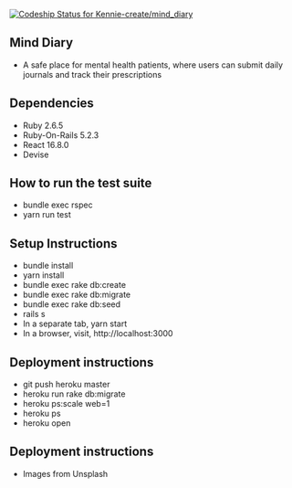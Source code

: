 [![Codeship Status for Kennie-create/mind_diary](https://app.codeship.com/projects/5245fbc0-2e74-0138-91f9-56b7d5cdb6a3/status?branch=master)](https://app.codeship.com/projects/384898)

## Mind Diary
* A safe place for mental health patients, where users can submit daily journals and track their prescriptions

## Dependencies
* Ruby 2.6.5
* Ruby-On-Rails 5.2.3
* React 16.8.0
* Devise



## How to run the test suite
* bundle exec rspec
* yarn run test

## Setup Instructions
* bundle install
* yarn install
* bundle exec rake db:create
* bundle exec rake db:migrate
* bundle exec rake db:seed
* rails s
* In a separate tab, yarn start
* In a browser, visit, http://localhost:3000

## Deployment instructions
* git push heroku master
* heroku run rake db:migrate
* heroku ps:scale web=1
* heroku ps
* heroku open

## Deployment instructions
* Images from Unsplash
